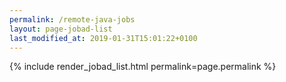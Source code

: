 ```yaml
---
permalink: /remote-java-jobs
layout: page-jobad-list
last_modified_at: 2019-01-31T15:01:22+0100
---
```

{% include render_jobad_list.html permalink=page.permalink %}
